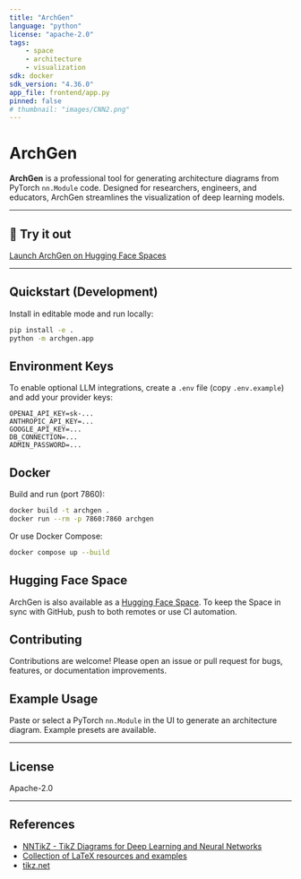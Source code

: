 ```yaml
---
title: "ArchGen"
language: "python"
license: "apache-2.0"
tags:
    - space
    - architecture
    - visualization
sdk: docker
sdk_version: "4.36.0"
app_file: frontend/app.py
pinned: false
# thumbnail: "images/CNN2.png"
---
```


# ArchGen

**ArchGen** is a professional tool for generating architecture diagrams from PyTorch `nn.Module` code. Designed for researchers, engineers, and educators, ArchGen streamlines the visualization of deep learning models.

---

## 🚀 Try it out

[Launch ArchGen on Hugging Face Spaces](https://huggingface.co/spaces/jzh001/ArchGen)

---

## Quickstart (Development)

Install in editable mode and run locally:

```bash
pip install -e .
python -m archgen.app
```

## Environment Keys

To enable optional LLM integrations, create a `.env` file (copy `.env.example`) and add your provider keys:

```
OPENAI_API_KEY=sk-...
ANTHROPIC_API_KEY=...
GOOGLE_API_KEY=...
DB_CONNECTION=...
ADMIN_PASSWORD=...
```

## Docker

Build and run (port 7860):

```bash
docker build -t archgen .
docker run --rm -p 7860:7860 archgen
```

Or use Docker Compose:

```bash
docker compose up --build
```

## Hugging Face Space

ArchGen is also available as a [Hugging Face Space](https://huggingface.co/spaces/jzh001/ArchGen). To keep the Space in sync with GitHub, push to both remotes or use CI automation.

## Contributing

Contributions are welcome! Please open an issue or pull request for bugs, features, or documentation improvements.

## Example Usage

Paste or select a PyTorch `nn.Module` in the UI to generate an architecture diagram. Example presets are available.

---

## License

Apache-2.0

---

## References

- [NNTikZ - TikZ Diagrams for Deep Learning and Neural Networks](https://github.com/fraserlove/nntikz)
- [Collection of LaTeX resources and examples](https://github.com/davidstutz/latex-resources)
- [tikz.net](https://tikz.net)